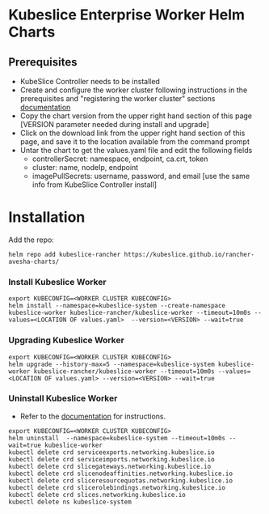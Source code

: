 # Kubeslice Enterprise Worker Helm Charts

## Prerequisites 
- KubeSlice Controller needs to be installed
- Create and configure the worker cluster following instructions in the prerequisites and "registering the worker cluster" sections [documentation](https://docs.avesha.io/documentation/enterprise/1.3.0/install-kubeslice/rancher/rancher-install-kubeslice#kubeslice-worker-clusters)
- Copy the chart version from the upper right hand section of this page [VERSION parameter needed during install and upgrade]
- Click on the download link from the upper right hand section of this page, and save it to the location available from the command prompt <LOCATION OF DOWNLOADED CHART.tgz>
- Untar the chart to get the values.yaml file and edit the following fields 
  - controllerSecret: namespace, endpoint, ca.crt, token 
  - cluster: name, nodeIp, endpoint 
  - imagePullSecrets: username, password, and email [use the same info from KubeSlice Controller install]


# Installation

Add the repo:

```console
helm repo add kubeslice-rancher https://kubeslice.github.io/rancher-avesha-charts/
```

### Install Kubeslice Worker

```console
export KUBECONFIG=<WORKER CLUSTER KUBECONFIG>
helm install --namespace=kubeslice-system --create-namespace kubeslice-worker kubeslice-rancher/kubeslice-worker --timeout=10m0s --values=<LOCATION OF values.yaml>  --version=<VERSION> --wait=true 
```

### Upgrading Kubeslice Worker
  
```console
export KUBECONFIG=<WORKER CLUSTER KUBECONFIG>
helm upgrade --history-max=5 --namespace=kubeslice-system kubeslice-worker kubeslice-rancher/kubeslice-worker --timeout=10m0s --values=<LOCATION OF values.yaml> --version=<VERSION> --wait=true
```

### Uninstall Kubeslice Worker
-  Refer to the [documentation](https://docs.avesha.io/documentation/enterprise/1.3.0/uninstall-kubeslice/) for instructions.
  
```console
export KUBECONFIG=<WORKER CLUSTER KUBECONFIG>
helm uninstall  --namespace=kubeslice-system --timeout=10m0s --wait=true kubeslice-worker 
kubectl delete crd serviceexports.networking.kubeslice.io
kubectl delete crd serviceimports.networking.kubeslice.io
kubectl delete crd slicegateways.networking.kubeslice.io
kubectl delete crd slicenodeaffinities.networking.kubeslice.io
kubectl delete crd sliceresourcequotas.networking.kubeslice.io
kubectl delete crd slicerolebindings.networking.kubeslice.io
kubectl delete crd slices.networking.kubeslice.io
kubectl delete ns kubeslice-system
```
